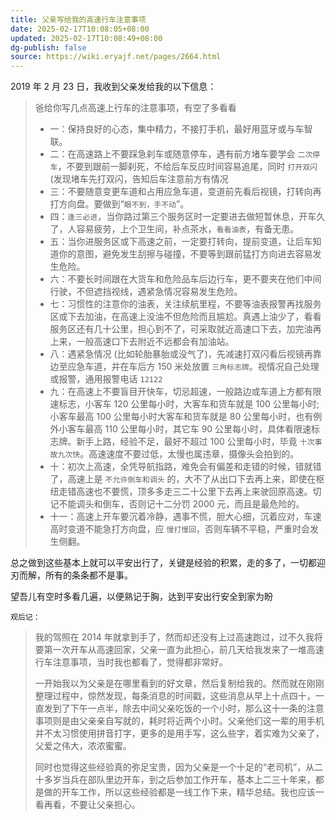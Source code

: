 ```yaml
---
title: 父亲写给我的高速行车注意事项
date: 2025-02-17T10:08:05+08:00
updated: 2025-02-17T10:08:49+08:00
dg-publish: false
source: https://wiki.eryajf.net/pages/2664.html
---
```


2019 年 2 月 23 日，我收到父亲发给我的以下信息：

> 爸给你写几点高速上行车的注意事项，有空了多看看
>
> - 一：保持良好的心态，集中精力，不接打手机，最好用蓝牙或与车智联。
> - 二：在高速路上不要踩急刹车或随意停车，遇有前方堵车要学会 `二次停车`，不要到跟前一脚刹死，不给后车反应时间容易追尾，同时 `打开双闪`(发现堵车先打双闪，告知后车注意前方有情况
> - 三：不要随意变更车道和占用应急车道，变道前先看后视镜，打转向再打方向盘。要做到“`眼不到，手不动`”。
> - 四：`逢三必进`，当你路过第三个服务区时一定要进去做短暂休息，开车久了，人容易疲劳，上个卫生间，补点茶水，`看看油表`，有备无患。
> - 五：当你进服务区或下高速之前，一定要打转向，提前变道，让后车知道你的意图，避免发生刮擦与碰撞，不要等到跟前猛打方向进去容易发生危险。
> - 六：不要长时间跟在大货车和危险品车后边行车，更不要夹在他们中间行驶，不但遮挡视线，遇紧急情况容易发生危险。
> - 七：习惯性的注意你的油表，关注续航里程，不要等油表报警再找服务区或下去加油，在高速上没油不但危险而且尴尬。真遇上油少了，看看服务区还有几十公里，担心到不了，可采取就近高速口下去，加完油再上来，一般高速口下去附近不远都会有加油站。
> - 八：遇紧急情况 (比如轮胎暴胎或没气了)，先减速打双闪看后视镜再靠边至应急车道，并在车后方 150 米处放置 `三角标志牌`。视情况自己处理或报警，通用报警电话 `12122`
> - 九：在高速上不要盲目开快车，切忌超速，一般路边或车道上方都有限速标志，小客车 120 公里每小时，大客车和货车就是 100 公里每小时; 小客车最高 100 公里每小时大客车和货车就是 80 公里每小时，也有例外小客车最高 110 公里每小时，其它车 90 公里每小时，具体看限速标志牌。新手上路，经验不足，最好不超过 100 公里每小时，毕竟 `十次事故九次快`。高速速度不要过低，太慢也属违章，摄像头会拍到的。
> - 十：初次上高速，全凭导航指路，难免会有偏差和走错的时候，错就错了，高速上是 `不允许倒车和调头` 的，大不了从出口下去再上来，即使在枢纽走错高速也不要慌，顶多多走三二十公里下去再上来驶回原高速。切记不能调头和倒车，否则记十二分罚 2000 元，而且是最危险的。
> - 十一：高速上开车要沉着冷静，遇事不慌，胆大心细，沉着应对，车速高时变道不能急打方向盘，应 `慢打慢回`，否则车辆不平稳，严重时会发生侧翻。

总之做到这些基本上就可以平安出行了，关键是经验的积累，走的多了，一切都迎刃而解，所有的条条都不是事。

望吾儿有空时多看几遍，以便熟记于胸，达到平安出行安全到家为盼

`观后记：`

> 我的驾照在 2014 年就拿到手了，然而却还没有上过高速跑过，过不久我将要第一次开车从高速回家，父亲一直为此担心，前几天给我发来了一堆高速行车注意事项，当时我也都看了，觉得都非常好。
>
> 一开始我以为父亲是在哪里看到的好文章，然后复制给我的。然而就在刚刚整理过程中，惊然发现，每条消息的时间戳，这些消息从早上十点四十，一直发到了下午一点半，除去中间父亲吃饭的一个小时，那么这十一条的注意事项则是由父亲亲自写就的，耗时将近两个小时。父亲他们这一辈的用手机并不太习惯使用拼音打字，更多的是用手写，这么些字，着实难为父亲了，父爱之伟大，浓浓蜜蜜。
>
> 同时也觉得这些经验真的弥足宝贵，因为父亲是一个十足的“老司机”，从二十多岁当兵在部队里边开车，到之后参加工作开车，基本上二三十年来，都是做的开车工作，所以这些经验都是一线工作下来，精华总结。我也应该一看再看，不要让父亲担心。
